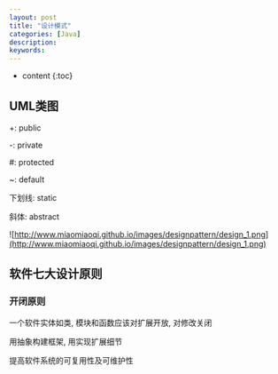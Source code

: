 ```yaml
---
layout: post
title: "设计模式"
categories: [Java]
description:
keywords:
---
```


* content
{:toc}


## UML类图

+: public

-: private

#: protected

~: default

下划线: static

斜体: abstract

![http://www.miaomiaoqi.github.io/images/designpattern/design_1.png](http://www.miaomiaoqi.github.io/images/designpattern/design_1.png)

## 软件七大设计原则

### 开闭原则

一个软件实体如类, 模块和函数应该对扩展开放, 对修改关闭

用抽象构建框架, 用实现扩展细节

提高软件系统的可复用性及可维护性

